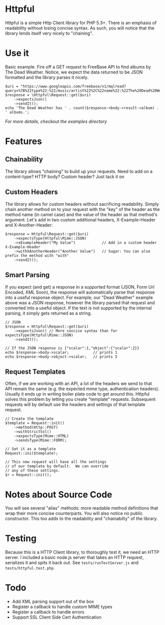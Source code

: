 # Httpful

Httpful is a simple Http Client library for PHP 5.3+.  There is an emphasis of readability without losing concise syntax.  As such, you will notice that the library lends itself very nicely to "chaining".  

# Use it

Basic example.  Fire off a GET request to FreeBase API to find albums by The Dead Weather.  Notice, we expect the data returned to be JSON formatted and the library parses it nicely.

    $uri = "https://www.googleapis.com/freebase/v1/mqlread?query=%7B%22type%22:%22/music/artist%22%2C%22name%22:%22The%20Dead%20Weather%22%2C%22album%22:%5B%5D%7D";
    $response = \Httpful\Request::get($uri)
        ->expectsJson()
        ->sendIt();
    echo 'The Dead Weather has ' . count($response->body->result->album) . ' albums.';

*For more details, checkout the examples directory*

# Features

## Chainability

The library allows "chaining" to build up your requests.  Need to add on a content-type?  HTTP body?  Custom header?  Just tack it on

## Custom Headers

The library allows for custom headers without sacrificing readability.  Simply chain another method on to your request with the "key" of the header as the method name (in camel case) and the value of the header as that method's argument.  Let's add in two custom additional headers, X-Example-Header and X-Another-Header:

    $response = Httpful\Request::get($uri)
        ->expectsType(Httpful\Mime::JSON)
        ->xExampleHeader("My Value")            // Add in a custom header X-Example-Header
        ->withXAnotherHeader("Another Value")   // Sugar: You can also prefix the method with "with"
        ->sendIt();

## Smart Parsing

If you expect (and get) a response in a supported format (JSON, Form Url Encoded, XML Soon), the response will automatically parse that response into a useful response object.  For example, our "Dead Weather" example above was a JSON response, however the library parsed that request and converted into a useful object.  If the text is not supported by the internal parsing, it simply gets returned as a string.

    // JSON
    $response = Httpful\Request::get($uri)
        ->expectsJson() // More concise syntax than for expectsType(Httpful\Mime::JSON)
        ->sendIt();
    
    // If the JSON response is {"scalar":1,"object":{"scalar":2}}
    echo $response->body->scalar;           // prints 1
    echo $response->body->object->scalar;   // prints 5

## Request Templates

Often, if we are working with an API, a lot of the headers we send to that API remain the same (e.g. the expected mime type, authentication headers).  Usually it ends up in writing boiler plate code to get around this.  Httpful solves this problem by letting you create "template" requests.  Subsequent requests will by default use the headers and settings of that template request.

    // Create the template
    $template = Request::init()
        ->method(Http::POST)
        ->withStrictSsl()
        ->expectsType(Mime::HTML)
        ->sendsType(Mime::FORM);
    
    // Set it as a template
    Request::ini($template);
    
    // This new request will have all the settings 
    // of our template by default.  We can override
    // any of these settings.
    $r = Request::init();

# Notes about Source Code
You will see several "alias" methods: more readable method definitions that wrap their more concise counterparts.  You will also notice no public constructor.  This too adds to the readability and "chainabilty" of the library.

# Testing

Because this is a HTTP Client library, to thoroughly test it, we need an HTTP server.  I included a basic node.js server that takes an HTTP request, serializes it and spits it back out.  See `tests/runTestServer.js` and `tests/httpful.test.php`.

# Todo

 - Add XML parsing support out of the box
 - Register a callback to handle custom MIME types
 - Register a callback to handle errors
 - Support SSL Client Side Cert Authentication